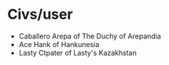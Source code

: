 # Civs/user

- Caballero Arepa of The Duchy of Arepandia
- Ace Hank of Hankunesia
- Lasty Ctpater of Lasty's Kazakhstan

